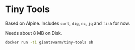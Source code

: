 # Tiny Tools

Based on Alpine. Includes `curl`, `dig`, `nc`, `jq` and `fish` for now.

Needs about 8 MB on Disk.

```bash
docker run -ti giantswarm/tiny-tools sh
```
